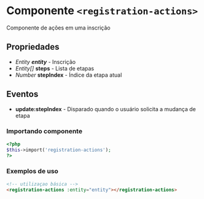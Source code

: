 # Componente `<registration-actions>`

Componente de ações em uma inscrição
  
## Propriedades

- *Entity **entity*** - Inscrição
- *Entity[]* **steps** - Lista de etapas
- *Number* **stepIndex** - Índice da etapa atual

## Eventos

- **update:stepIndex** - Disparado quando o usuário solicita a mudança de etapa

### Importando componente

```php
<?php 
$this->import('registration-actions');
?>
```

### Exemplos de uso

```html
<!-- utilizaçao básica -->
<registration-actions :entity="entity"></registration-actions>

```
